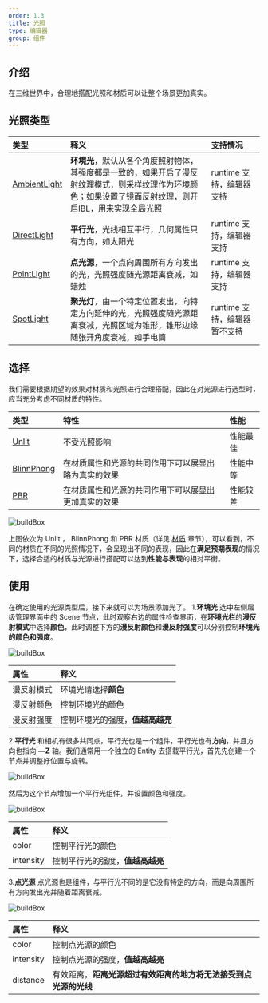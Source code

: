 ```yaml
---
order: 1.3
title: 光照
type: 编辑器
group: 组件
---
```


## 介绍
在三维世界中，合理地搭配光照和材质可以让整个场景更加真实。

<playground src="pbr-base.ts"></playground>

## 光照类型
|类型|释义|支持情况|
|:--|:--|:--|
|[AmbientLight](${api}core/AmbientLight)|**环境光**，默认从各个角度照射物体，其强度都是一致的，如果开启了漫反射纹理模式，则采样纹理作为环境颜色；如果设置了镜面反射纹理，则开启IBL，用来实现全局光照| runtime 支持，编辑器支持|
|[DirectLight](${api}core/DirectLight)|**平行光**，光线相互平行，几何属性只有方向，如太阳光| runtime 支持，编辑器支持|
|[PointLight](${api}core/PointLight) | **点光源**，一个点向周围所有方向发出的光，光照强度随光源距离衰减，如蜡烛| runtime 支持，编辑器支持|
|[SpotLight](${api}core/SpotLight) |**聚光灯**，由一个特定位置发出，向特定方向延伸的光，光照强度随光源距离衰减，光照区域为锥形，锥形边缘随张开角度衰减，如手电筒| runtime 支持，编辑器暂不支持|

## 选择
我们需要根据期望的效果对材质和光照进行合理搭配，因此在对光源进行选型时，应当充分考虑不同材质的特性。

|类型|特性|性能|
|:--|:--|:--|
|[Unlit](${api}core/AmbientLight)|不受光照影响|性能最佳|
|[BlinnPhong](${api}core/DirectLight)|在材质属性和光源的共同作用下可以展显出略为真实的效果|性能中等|
|[PBR](${api}core/PointLight) |在材质属性和光源的共同作用下可以展显出更加真实的效果|性能较差|

![buildBox](https://gw.alipayobjects.com/zos/OasisHub/ab6d0e81-f542-4dc3-a857-7453fca7a08d/buildBox.gif)

上图依次为 Unlit ， BlinnPhong 和 PBR 材质（详见 [材质](${docs}material-cn) 章节），可以看到，不同的材质在不同的光照情况下，会呈现出不同的表现，因此在**满足预期表现**的情况下，选择合适的材质与光源进行搭配可以达到**性能与表现**的相对平衡。

## 使用
在确定使用的光源类型后，接下来就可以为场景添加光了。
1.**环境光**
选中左侧层级管理界面中的 Scene 节点，此时观察右边的属性检查界面，在**环境光栏**的**漫反射模式**中选择**颜色**，此时调整下方的**漫反射颜色**和**漫反射强度**可以分别控制**环境光的颜色和强度**。

![buildBox](https://gw.alipayobjects.com/zos/OasisHub/2fb0fd0f-6727-415f-a241-84c80b415040/buildBox.gif)

|属性|释义|
|:--|:--|
|漫反射模式|环境光请选择**颜色**|
|漫反射颜色|控制环境光的颜色|
|漫反射强度|控制环境光的强度，**值越高越亮**|

2.**平行光** 
和相机有很多共同点，平行光也是一个组件，平行光也有**方向**，并且方向也指向 **—Z** 轴。我们通常用一个独立的 Entity 去搭载平行光，首先先创建一个节点并调整好位置与旋转。

![buildBox](https://gw.alipayobjects.com/zos/OasisHub/a65624ab-8d9f-4aef-940a-a3654a78611b/buildBox.gif)

然后为这个节点增加一个平行光组件，并设置颜色和强度。

![buildBox](https://gw.alipayobjects.com/zos/OasisHub/4327de3b-194d-4f01-badb-25aca070bc6f/buildBox.gif)

|属性|释义|
|:--|:--|
|color|控制平行光的颜色|
|intensity|控制平行光的强度，**值越高越亮**|

3.**点光源**
点光源也是组件，与平行光不同的是它没有特定的方向，而是向周围所有方向发出光并随着距离衰减。

![buildBox](https://gw.alipayobjects.com/zos/OasisHub/df17ed44-ea7a-4804-aa41-5f7fc0c8c94e/buildBox.gif)

|属性|释义|
|:--|:--|
|color|控制点光源的颜色|
|intensity|控制点光源的强度，**值越高越亮**|
|distance|有效距离，**距离光源超过有效距离的地方将无法接受到点光源的光线**|